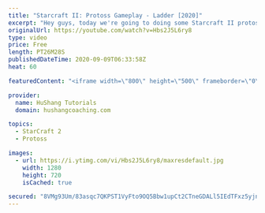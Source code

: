 ```yaml
---
title: "Starcraft II: Protoss Gameplay - Ladder [2020]"
excerpt: "Hey guys, today we're going to doing some Starcraft II protoss ladder gameplay. The starcraft 2 protoss gameplay is in the 4400MMR range as I level up a new main account. Hope you enjoy!  Starcraft II: Protoss Gameplay - Ladder [2020] #StarCraftII #Protoss #Gameplay   Coaching --------------------------------------------------------------------------"
originalUrl: https://youtube.com/watch?v=Hbs2J5L6ry8
type: video
price: Free
length: PT26M28S
publishedDateTime: 2020-09-09T06:33:58Z
heat: 60

featuredContent: "<iframe width=\"800\" height=\"500\" frameborder=\"0\" src=\"https://www.youtube.com/embed/Hbs2J5L6ry8\" allow=\"accelerometer; autoplay; encrypted-media; gyroscope; picture-in-picture\" allowfullscreen></iframe>"

provider:
  name: HuShang Tutorials
  domain: hushangcoaching.com

topics:
  - StarCraft 2
  - Protoss

images:
  - url: https://i.ytimg.com/vi/Hbs2J5L6ry8/maxresdefault.jpg
    width: 1280
    height: 720
    isCached: true

secured: "8VMg93Um/83asqc7QKPST1VyFto9OQ5Bbw1upCt2CTneGDALl5IEdTFxz5yjnTBkowMN8VechOXyy/34dQnWJyqmyFPFq7KzyrkduMFXTyLY0U3dw/Bpp8lO+22CIBJYDDpEsS3j7Dsk8OkYhZQb1v1t5cPP2ypP8JeiePwyJbVjs3TDqTcRb1ZR6gzZD00OsDZXb892gCZyj5fdhvHjmlyGj3L69P8LclR/3XTFl/zUjSnwpN33Ick8ZKHOSIbZ/ZtdR86yBYqlo4u4k6LLK43NkuRgzb9wIvBfQ/wx/ETZRvt1GLvTKo6t+bh1lXktIlntltHgArOwEkFPkYOTka3MJ99q35Xekw3c09v6ak0zoztpApqsu7XU1FC9/Fkh4T6wDmR802tbnc5wGmRjY1Ty6ibFrNlV4/esy2rUfpc=;RKTP3o51PDH3nXexkEYHAg=="
---
```


